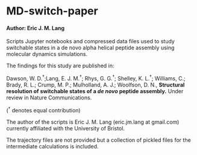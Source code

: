 # MD-switch-paper

#### Author: Eric J. M. Lang 

Scripts Jupyter notebooks and compressed data files used to study switchable states in a de novo alpha helical peptide assembly using molecular dynamics simulations.

The findings for this study are published in:

Dawson, W. D.<sup>†</sup>;Lang, E. J. M.<sup>†</sup>; Rhys, G. G.<sup>†</sup>; Shelley, K. L.<sup>†</sup>; Williams, C.; Brady, R. L.; Crump, M. P.; Mulholland, A. J.; Woolfson, D. N., 
**Structural resolution of switchable states of a *de novo* peptide assembly.** Under review in Nature Communications.

(<sup>†</sup> denotes equal contribution)

The author of the scripts is Eric J. M. Lang (eric.jm.lang at gmail.com) currently affiliated with the University of Bristol.

The trajectory files are not provided but a collection of pickled files for the intermediate calculations is included.
